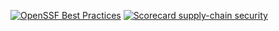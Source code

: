 [![OpenSSF Best Practices](https://www.bestpractices.dev/projects/8591/badge)](https://www.bestpractices.dev/projects/8591)
[![Scorecard supply-chain security](https://github.com/jadynskye/FixedDeadline/actions/workflows/scorecard.yml/badge.svg)](https://github.com/jadynskye/FixedDeadline/actions/workflows/scorecard.yml) 
